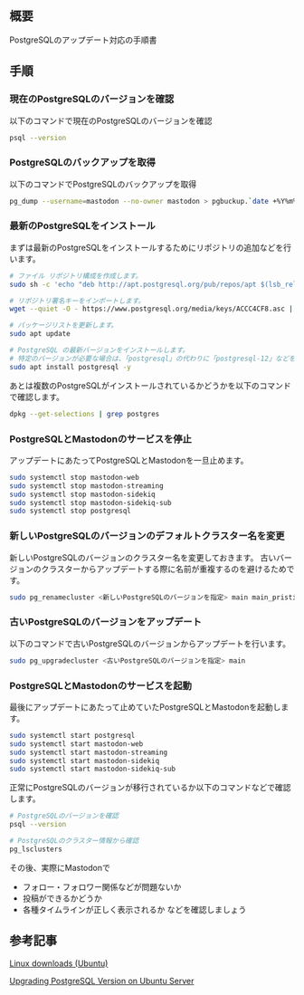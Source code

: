## 概要

PostgreSQLのアップデート対応の手順書

## 手順
### 現在のPostgreSQLのバージョンを確認

以下のコマンドで現在のPostgreSQLのバージョンを確認

```bash
psql --version
```

### PostgreSQLのバックアップを取得

以下のコマンドでPostgreSQLのバックアップを取得

```bash
pg_dump --username=mastodon --no-owner mastodon > pgbuckup.`date +%Y%m%d_%H%M%S`.pgbump
```

### 最新のPostgreSQLをインストール

まずは最新のPostgreSQLをインストールするためにリポジトリの追加などを行います。

```bash
# ファイル リポジトリ構成を作成します。
sudo sh -c 'echo "deb http://apt.postgresql.org/pub/repos/apt $(lsb_release -cs)-pgdg main" > /etc/apt/sources.list.d/pgdg.list'

# リポジトリ署名キーをインポートします。
wget --quiet -O - https://www.postgresql.org/media/keys/ACCC4CF8.asc | sudo apt-key add -

# パッケージリストを更新します。
sudo apt update

# PostgreSQL の最新バージョンをインストールします。
# 特定のバージョンが必要な場合は、「postgresql」の代わりに「postgresql-12」などを使用します。
sudo apt install postgresql -y
```

あとは複数のPostgreSQLがインストールされているかどうかを以下のコマンドで確認します。

```bash
dpkg --get-selections | grep postgres
```

### PostgreSQLとMastodonのサービスを停止

アップデートにあたってPostgreSQLとMastodonを一旦止めます。

```bash
sudo systemctl stop mastodon-web
sudo systemctl stop mastodon-streaming
sudo systemctl stop mastodon-sidekiq
sudo systemctl stop mastodon-sidekiq-sub
sudo systemctl stop postgresql
```

### 新しいPostgreSQLのバージョンのデフォルトクラスター名を変更

新しいPostgreSQLのバージョンのクラスター名を変更しておきます。
古いバージョンのクラスターからアップデートする際に名前が重複するのを避けるためです。

```bash
sudo pg_renamecluster <新しいPostgreSQLのバージョンを指定> main main_pristine
```

### 古いPostgreSQLのバージョンをアップデート

以下のコマンドで古いPostgreSQLのバージョンからアップデートを行います。

```bash
sudo pg_upgradecluster <古いPostgreSQLのバージョンを指定> main
```

### PostgreSQLとMastodonのサービスを起動

最後にアップデートにあたって止めていたPostgreSQLとMastodonを起動します。

```bash
sudo systemctl start postgresql
sudo systemctl start mastodon-web
sudo systemctl start mastodon-streaming
sudo systemctl start mastodon-sidekiq
sudo systemctl start mastodon-sidekiq-sub
```

正常にPostgreSQLのバージョンが移行されているか以下のコマンドなどで確認します。

```bash
# PostgreSQLのバージョンを確認
psql --version

# PostgreSQLのクラスター情報から確認
pg_lsclusters
```

その後、実際にMastodonで
- フォロー・フォロワー関係などが問題ないか
- 投稿ができるかどうか
- 各種タイムラインが正しく表示されるか
などを確認しましょう

## 参考記事

[Linux downloads (Ubuntu) ](https://www.postgresql.org/download/linux/ubuntu/)

[Upgrading PostgreSQL Version on Ubuntu Server](https://gorails.com/guides/upgrading-postgresql-version-on-ubuntu-server)
